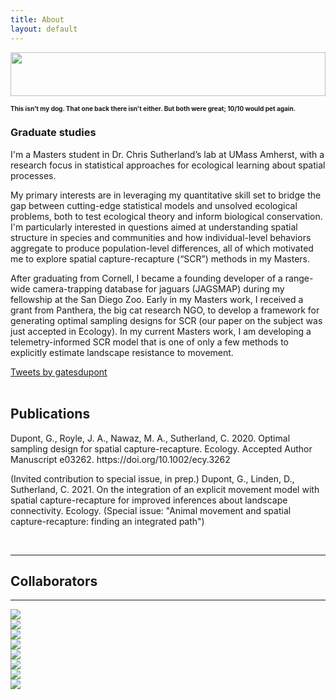 ```yaml
---
title: About
layout: default
---
```


<div class="row content-row">
<div class="col-12 col-sm-3 col-md-3 col-lg-3 col-xl-3">
    <img width="100%" height="70vh" src="{{ site.baseurl }}/images/utah.jpg">
    <h1 style="font-size:10px;">This isn't my dog. That one back there isn't either. But both were great; 10/10 would pet again.</h1>
</div>
<div class="col-12 col-sm-6 col-md-6 col-lg-6 col-xl-6">
    <h3>Graduate studies</h3>
    <p>I'm a Masters student in Dr. Chris Sutherland’s lab at UMass Amherst, with a research focus in statistical approaches for ecological learning about spatial processes.</p>
    <p>My primary interests are in leveraging my quantitative skill set to bridge the gap between cutting-edge statistical models and unsolved ecological problems, both to test ecological theory and inform biological conservation. I'm particularly interested in questions aimed at understanding spatial structure in species and communities and how individual-level behaviors aggregate to produce population-level differences, all of which motivated me to explore spatial capture-recapture (“SCR”) methods in my Masters.</p>
    <p>After graduating from Cornell, I became a founding developer of a range-wide camera-trapping database for jaguars (JAGSMAP) during my fellowship at the San Diego Zoo. Early in my Masters work, I received a grant from Panthera, the big cat research NGO, to develop a framework for generating optimal sampling designs for SCR (our paper on the subject was just accepted in Ecology). In my current Masters work, I am developing a telemetry-informed SCR model that is one of only a few methods to explicitly estimate landscape resistance to movement.</p>
</div>
<div class="col-12 col-sm-3 col-md-3 col-lg-3 col-xl-3">
    <a class="twitter-timeline" 
       data-width="100%" 
       data-height="100%" 
       data-theme="light" 
       data-link-color="#71b2c9"
       href="https://twitter.com/gatesdupont?ref_src=twsrc%5Etfw">Tweets by gatesdupont</a> 
    <script async src="https://platform.twitter.com/widgets.js" charset="utf-8"></script>
</div>
</div>
<br>  
<h2>Publications</h2>
<p>Dupont, G., Royle, J. A., Nawaz, M. A., Sutherland, C. 2020. Optimal sampling design for spatial capture-recapture. Ecology. Accepted Author Manuscript e03262. https://doi.org/10.1002/ecy.3262</p>
<p>(Invited contribution to special issue, in prep.) Dupont, G., Linden, D., Sutherland, C. 2021. On the integration of an explicit movement model with spatial capture-recapture for improved inferences about landscape connectivity. Ecology. (Special issue: "Animal movement and spatial capture-recapture: finding an integrated path")</p>
<br>
<hr>
<h2>Collaborators</h2>
<hr>
<div class="row justify-content-md-center">
    <div class="col-xl-3 col-lg-3 col-md-3 col-sm-6 col-6">
        <a href = "http://gpls.cns.umass.edu/oeb" target="_blank">
            <img src="{{ site.baseurl }}/images/collabs/UMass.png">
        </a>
      </div>
    <div class="col-xl-3 col-lg-3 col-md-3 col-sm-6 col-6">
        <a href = "https://institute.sandiegozoo.org/population-sustainability" target="_blank">
            <img src="{{ site.baseurl }}/images/collabs/SDZ.png">
        </a>
      </div>
    <div class="col-xl-3 col-lg-3 col-md-3 col-sm-6 col-6">
        <a href = "https://www.panthera.org/cat/snow-leopard" target="_blank">
            <img src="{{ site.baseurl }}/images/collabs/panthera.png">
        </a>
      </div>
    <div class="col-xl-3 col-lg-3 col-md-3 col-sm-6 col-6">
        <a href = "https://dnr.cals.cornell.edu/" target="_blank">
            <img src="{{ site.baseurl }}/images/collabs/Cornell.png">
        </a>
      </div>
 </div>
 <div class="row justify-content-md-center">
    <div class="col-xl-3 col-lg-3 col-md-3 col-sm-6 col-6">
        <a href = "https://www.massaudubon.org/our-conservation-work" target="_blank">
            <img src="{{ site.baseurl }}/images/collabs/MassAudubon.jpg">
        </a>
      </div>
    <div class="col-xl-3 col-lg-3 col-md-3 col-sm-6 col-6">
        <a href = "http://slf.org.pk/" target="_blank">
            <img src="{{ site.baseurl }}/images/collabs/slf.png">
        </a>
      </div>
    <div class="col-xl-3 col-lg-3 col-md-3 col-sm-6 col-6">
        <a href = "https://www.mass.gov/orgs/division-of-fisheries-and-wildlife" target="_blank">
            <img src="{{ site.baseurl }}/images/collabs/MassWildlife.png">
        </a>
      </div>
    <div class="col-xl-3 col-lg-3 col-md-3 col-sm-6 col-6">
        <a href = "https://www.birds.cornell.edu/home/" target="_blank">
            <img src="{{ site.baseurl }}/images/collabs/CLO.png">
        </a>
      </div>
</div>
